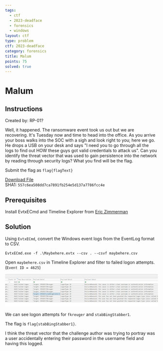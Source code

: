 ```yaml
---
tags:
  - ctf
  - 2023-deadface
  - forensics
  - windows
layout: ctf
type: problem
ctf: 2023-deadface
category: forensics
title: Malum
points: 75
solved: true
---
```


# Malum

## Instructions

Created by: RP-01?

Well, it happened. The ransomware event took us out but we are recovering. It's Tuesday now and time to head into the office. As you arrive your boss walks into the SOC with a sigh and look right to you; here we go. He drops a USB on your desk and says "I need you to go through all the logs to find out HOW these guys got valid credentials to attack us". Can you identify the threat vector that was used to gain persistence into the network by reading through security logs? What you find will be the flag.

Submit the flag as `flag{flagText}`

[Download File](#)  
SHA1: `557c6ea508dd7ca7891fb254e5d137a7786fcc4e`

## Prerequisites

Install EvtxECmd and Timeline Explorer from [Eric Zimmerman](https://ericzimmerman.github.io/#!index)

## Solution

Using `EvtxECmd`, convert the Windows event logs from the EventLog format to CSV.

```
EvtxECmd.exe -f .\Maybehere.evtx --csv . --csvf maybehere.csv
```

Open `maybehere.csv` in Timeline Explorer and filter to failed logon attempts. (`Event ID = 4625`)

![](attachments/Pasted%20image%2020231023224845.png)

We can see logon attempts for `fkreuger` and `stabBingStabber1`. 

The flag is `flag{stabBingStabber1}`.

I think the threat vector that the challenge author was trying to portray was a user accidentally entering their password in the username field and having this logged.